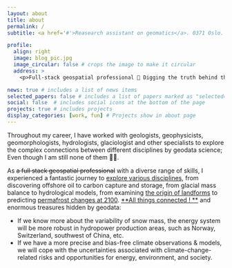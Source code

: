 ```yaml
---
layout: about
title: about
permalink: /
subtitle: <a href='#'>Reasearch assistant on geomatics</a>. 0371 Oslo.

profile:
  align: right
  image: blog_pic.jpg
  image_circular: false # crops the image to make it circular
  address: >
    <p>Full-stack geospatial professional 🎯 Digging the truth behind the geodata</p>

news: true # includes a list of news items
selected_papers: false # includes a list of papers marked as "selected={true}"
social: false  # includes social icons at the bottom of the page
projects: true # includes projects
display_categories: [work, fun] # Projects show in about page
---
```


Throughout my career, I have worked with geologists, geophysicists, geomorphologists, hydrologists, glaciologist and other specialists to explore the complex connections between different disciplines by geodata science; Even though I am still none of them 🤷‍♂️. 

As ~~a full stack geospatial professional~~ with a diverse range of skills, I experienced a fantastic journey to [explore various disciplines](https://geo.w.uib.no/files/2020/01/Poster-The-Geological-Society-Geoscience-for-the-future-scaled.jpg), from discovering offshore oil to carbon capture and storage, from glacial mass balance to hydrological models, from examining [the origin of landforms](https://zhihaol.eu.org/blog/2022/Quaternary-geomorphology-of-Norway/) to predicting [permafrost changes at 2100](https://zhihaol.eu.org/blog/2022/permafrost-extent/). [**All things connected ! **](https://i.imgur.com/wldOmMO.png) and enormous treasures hidden by geodata:

- If we know more about the variability of snow mass, the energy system will be more robust in hydropower production areas, such as Norway, Switzerland, southwest of China, etc.
- If we have a more precise and bias-free climate observations & models, we will cope with the uncertainties associated with climate-change-related risks and opportunities for energy, environment, and society.

